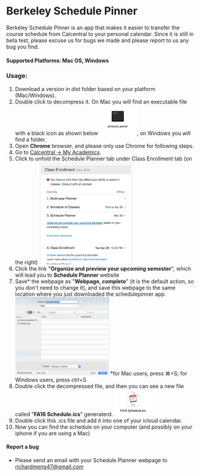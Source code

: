 # Berkeley Schedule Pinner
Berkeley Schedule Pinner is an app that makes it easier to transfer the course schedule from Calcentral to your personal calendar. Since it is still in beta test, please excuse us for bugs we made and please report to us any bug you find.

#### Supported Platforms: Mac OS, Windows

### Usage:

1. Download a version in dist folder based on your platform (Mac/Windows).
2. Double click to decompress it. On Mac you will find an executable file with a black icon as shown below
<img src=https://github.com/jiaqimeng/Berkeley-SchedulePinner/blob/master/pics/Usage%20Pic%20%232.png width="100">, on Windows you will find a folder.
3. Open **Chrome** browser, and please only use Chrome for following steps.
4. Go to [Calcentral -> My Academics]. 
5. Click to unfold the Schedule Planner tab under Class Enrollment tab (on the right) <img src=https://github.com/jiaqimeng/Berkeley-SchedulePinner/blob/master/pics/Usage%20Pic%20%231.png width="250">
6. Click the link "**Organize and preview your upcoming semester**", which will lead you to **Schedule Planner** website
7. Save* the webpage as "**Webpage, complete**" (it is the default action, so you don't need to change it), and save this webpage to the same location where you just downloaded the schedulepinner app.<img src=https://github.com/jiaqimeng/Berkeley-SchedulePinner/blob/master/pics/Usage%20Pic%20%234.png width="250">
*for Mac users, press ⌘+S; for Windows users, press ctrl+S 
8. Double click the decompressed file, and then you can see a new file called "**FA16 Schedule.ics**" generaterd. <img src=https://github.com/jiaqimeng/Berkeley-SchedulePinner/blob/master/pics/Usage%20Pic%20%233.png width="100">
9. Double click this .ics file and add it into one of your icloud calendar.
10. Now you can find the schedule on your computer (and possibly on your iphone if you are using a Mac)


#### Report a bug
- Please send an email with your Schedule Planner webpage to richardmeng47@gmail.com

[Calcentral -> My Academics]: <https://calcentral.berkeley.edu/academics>
